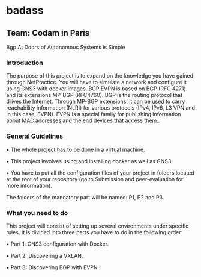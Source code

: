 # badass
## Team: Codam in Paris


Bgp At Doors of Autonomous Systems is Simple


### Introduction
The purpose of this project is to expand on the knowledge you have gained through NetPractice. You will have to simulate a network and configure it using GNS3 with docker images.
BGP EVPN is based on BGP (RFC 4271) and its extensions MP-BGP (RFC4760).
BGP is the routing protocol that drives the Internet. Through MP-BGP extensions, it can be used to carry reachability information (NLRI) for various protocols (IPv4, IPv6, L3 VPN and in this case, EVPN). EVPN is a special family for publishing information
about MAC addresses and the end devices that access them..


### General Guidelines
• The whole project has to be done in a virtual machine.

• This project involves using and installing docker as well as GNS3.

• You have to put all the configuration files of your project in folders located at the
root of your repository (go to Submission and peer-evaluation for more information).

The folders of the mandatory part will be named: P1, P2 and P3.


### What you need to do
This project will consist of setting up several environments under specific rules.
It is divided into three parts you have to do in the following order:

• Part 1: GNS3 configuration with Docker.

• Part 2: Discovering a VXLAN.

• Part 3: Discovering BGP with EVPN.
